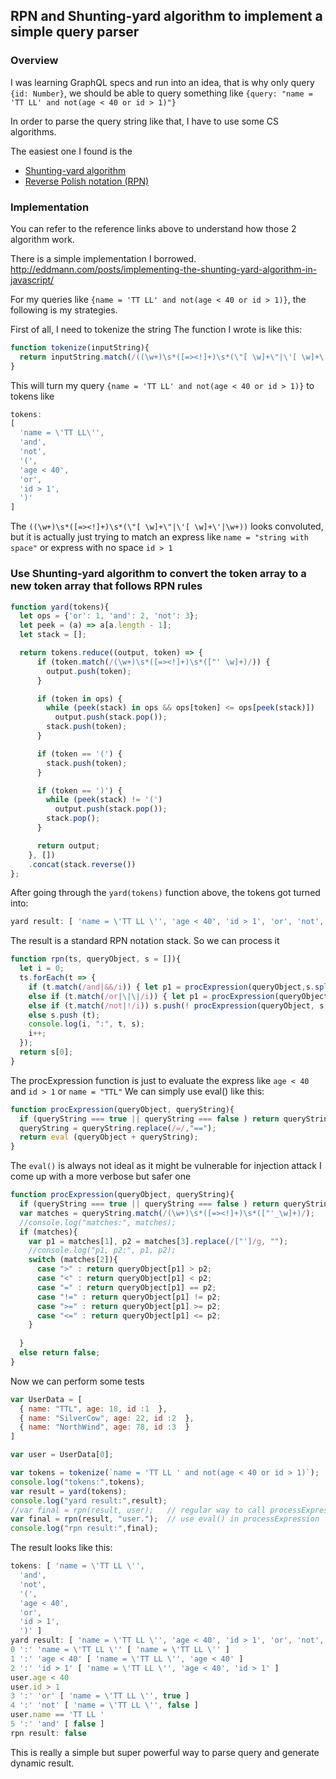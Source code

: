 ## RPN and Shunting-yard algorithm to implement a simple query parser
### Overview
I was learning GraphQL specs and run into an idea, that is why only query `{id: Number}`, 
we should be able to query something like `{query: "name = 'TT LL' and not(age < 40 or id > 1)"}`

In order to parse the query string like that, I have to use some CS algorithms.

The easiest one I found is the 
* [Shunting-yard algorithm ](https://en.wikipedia.org/wiki/Shunting-yard_algorithm)
* [Reverse Polish notation (RPN)](https://en.wikipedia.org/wiki/Reverse_Polish_notation)

### Implementation
You can refer to the reference links above to understand how those 2 algorithm work.

There is a simple implementation I borrowed. <br>
http://eddmann.com/posts/implementing-the-shunting-yard-algorithm-in-javascript/


For my queries like `{name = 'TT LL' and not(age < 40 or id > 1)}`, the following is my strategies.

First of all, I need to tokenize the string
The function I wrote is like this:
```js
function tokenize(inputString){
  return inputString.match(/((\w+)\s*([=><!]+)\s*(\"[ \w]+\"|\'[ \w]+\'|\w+))|\(|\)|\bAND\b|\bOR\b|\bNOT\b/ig);
}
```

This will turn my query `{name = 'TT LL' and not(age < 40 or id > 1)}`
to tokens like
```js
tokens: 
[ 
  'name = \'TT LL\'',
  'and',
  'not',
  '(',
  'age < 40',
  'or',
  'id > 1',
  ')' 
]
```

The `((\w+)\s*([=><!]+)\s*(\"[ \w]+\"|\'[ \w]+\'|\w+))` looks convoluted, but it is actually just
trying to match an express like `name = "string with space"` or express with no space `id > 1`

### Use Shunting-yard algorithm to convert the token array to a new token array that follows RPN rules
```js
function yard(tokens){
  let ops = {'or': 1, 'and': 2, 'not': 3};
  let peek = (a) => a[a.length - 1];
  let stack = [];

  return tokens.reduce((output, token) => {
      if (token.match(/(\w+)\s*([=><!]+)\s*(["' \w]+)/)) {
        output.push(token);
      }

      if (token in ops) {
        while (peek(stack) in ops && ops[token] <= ops[peek(stack)])
          output.push(stack.pop());
        stack.push(token);
      }

      if (token == '(') {
        stack.push(token);
      }

      if (token == ')') {
        while (peek(stack) != '(')
          output.push(stack.pop());
        stack.pop();
      }

      return output;
    }, [])
    .concat(stack.reverse())
};
```

After going through the `yard(tokens)` function above, the tokens got turned into:
```js
yard result: [ 'name = \'TT LL \'', 'age < 40', 'id > 1', 'or', 'not', 'and' ]
```

The result is a standard RPN notation stack. So we can process it

```js
function rpn(ts, queryObject, s = []){
  let i = 0;
  ts.forEach(t => {
    if (t.match(/and|&&/i)) { let p1 = procExpression(queryObject,s.splice(-2,1)[0]); let p2 = procExpression(queryObject,s.pop()); s.push( p1 && p2); }
    else if (t.match(/or|\|\|/i)) { let p1 = procExpression(queryObject,s.splice(-2,1)[0]); let p2 = procExpression(queryObject,s.pop()); s.push( p1 || p2)}
    else if (t.match(/not|!/i)) s.push(! procExpression(queryObject, s.pop()));
    else s.push (t);
    console.log(i, ":", t, s);
    i++;
  });
  return s[0];
}
```

The procExpression function is just to evaluate the express like `age < 40` and `id > 1` or `name = "TTL"`
We can simply use eval() like this:
```js
function procExpression(queryObject, queryString){
  if (queryString === true || queryString === false ) return queryString;
  queryString = queryString.replace(/=/,"==");
  return eval (queryObject + queryString);
}
```

The `eval()` is always not ideal as it might be vulnerable for injection attack
I come up with a more verbose but safer one
```js
function procExpression(queryObject, queryString){
  if (queryString === true || queryString === false ) return queryString;
  var matches = queryString.match(/(\w+)\s*([=><!]+)\s*(["'_\w]+)/);
  //console.log("matches:", matches);
  if (matches){
    var p1 = matches[1], p2 = matches[3].replace(/["']/g, "");
    //console.log("p1, p2:", p1, p2);
    switch (matches[2]){
      case ">" : return queryObject[p1] > p2;
      case "<" : return queryObject[p1] < p2;
      case "=" : return queryObject[p1] == p2;
      case "!=" : return queryObject[p1] != p2;
      case ">=" : return queryObject[p1] >= p2;
      case "<=" : return queryObject[p1] <= p2;
    }
    
  }
  else return false;
}
```

Now we can perform some tests
```js
var UserData = [
  { name: "TTL", age: 18, id :1  },
  { name: "SilverCow", age: 22, id :2  },
  { name: "NorthWind", age: 78, id :3  }
]

var user = UserData[0];

var tokens = tokenize(`name = 'TT LL ' and not(age < 40 or id > 1)`);
console.log("tokens:",tokens);
var result = yard(tokens);
console.log("yard result:",result);
//var final = rpn(result, user);   // regular way to call processExpression 
var final = rpn(result, "user.");  // use eval() in processExpression
console.log("rpn result:",final);
```

The result looks like this:
```js
tokens: [ 'name = \'TT LL \'',
  'and',
  'not',
  '(',
  'age < 40',
  'or',
  'id > 1',
  ')' ]
yard result: [ 'name = \'TT LL \'', 'age < 40', 'id > 1', 'or', 'not', 'and' ]
0 ':' 'name = \'TT LL \'' [ 'name = \'TT LL \'' ]
1 ':' 'age < 40' [ 'name = \'TT LL \'', 'age < 40' ]
2 ':' 'id > 1' [ 'name = \'TT LL \'', 'age < 40', 'id > 1' ]
user.age < 40
user.id > 1
3 ':' 'or' [ 'name = \'TT LL \'', true ]
4 ':' 'not' [ 'name = \'TT LL \'', false ]
user.name == 'TT LL '
5 ':' 'and' [ false ]
rpn result: false
```

This is really a simple but super powerful way to parse query and generate dynamic result.
